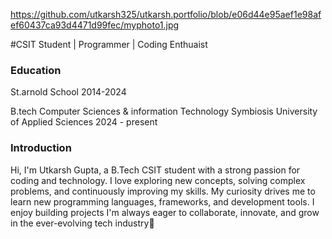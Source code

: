 
   https://github.com/utkarsh325/utkarsh.portfolio/blob/e06d44e95aef1e98afef60437ca93d4471d99fec/myphoto1.jpg


#CSIT Student | Programmer | Coding Enthuaist

### Education
St.arnold School
2014-2024
 
B.tech Computer Sciences & information Technology
Symbiosis University of Applied Sciences 
2024 - present

### Introduction
Hi, I'm Utkarsh Gupta, a B.Tech CSIT student with a strong passion for coding and technology. I love exploring new concepts, solving complex problems, and continuously improving my skills. My curiosity drives me to learn new programming languages, frameworks, and development tools. I enjoy building projects  I'm always eager to collaborate, innovate, and grow in the ever-evolving tech industry🚀
